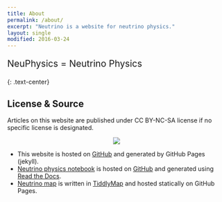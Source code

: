 ```yaml
---
title: About
permalink: /about/
excerpt: "Neutrino is a website for neutrino physics."
layout: single
modified: 2016-03-24
---
```



<p style="font-size:150%;">NeuPhysics = Neutrino Physics</p>
{: .text-center}

## License & Source

Articles on this website are published under CC BY-NC-SA license if no specific license is designated.

<div align="center">
<img src="https://raw.github.com/opentf/GuokrBadge/master/cc/ccbyncsa.png">
</div>

* This website is hosted on [GitHub](https://github.com/NeuPhysics/neuphysics.github.io) and generated by GitHub Pages (jekyll).
* [Neutrino physics notebook](http://docs.neutrino.xyz/) is hosted on [GitHub](https://github.com/NeuPhysics/neutrino) and generated using [Read the Docs](https://readthedocs.org/).
* [Neutrino map](http://neutrino.xyz/neutrino-map/) is written in [TiddlyMap](tiddlymap.org) and hosted statically on GitHub Pages.
